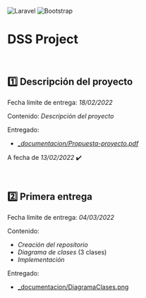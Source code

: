 ![Laravel](https://img.shields.io/badge/laravel-%23FF2D20.svg?style=for-the-badge&logo=laravel&logoColor=white)
![Bootstrap](https://img.shields.io/badge/bootstrap-%23563D7C.svg?style=for-the-badge&logo=bootstrap&logoColor=white)

# DSS Project

<br>

## :one: Descripción del proyecto

Fecha límite de entrega: _18/02/2022_

Contenido: _Descripción del proyecto_

Entregado: 
- [_\_documentacion/Propuesta-proyecto.pdf_](https://github.com/JosueGarciaAsensi/DSS/blob/main/_documentacion/Propuesta-proyecto.pdf)

A fecha de _13/02/2022_ ✔️

<br>

## :two: Primera entrega

Fecha límite de entrega: _04/03/2022_

Contenido:
- _Creación del repositorio_
- _Diagrama de clases_ (3 clases)
- _Implementación_

Entregado:
- [\_documentacion/DiagramaClases.png](https://github.com/JosueGarciaAsensi/DSS/blob/main/_documentacion/DiagramaClases.png)
